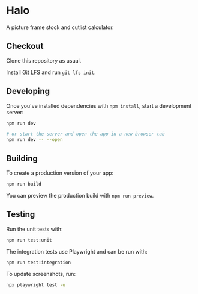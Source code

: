 # Halo

A picture frame stock and cutlist calculator.

## Checkout

Clone this repository as usual.

Install [Git LFS](https://git-lfs.com/) and run `git lfs init`.

## Developing

Once you've installed dependencies with `npm install`, start a development server:

```bash
npm run dev

# or start the server and open the app in a new browser tab
npm run dev -- --open
```

## Building

To create a production version of your app:

```bash
npm run build
```

You can preview the production build with `npm run preview`.

## Testing

Run the unit tests with:

```bash
npm run test:unit
```

The integration tests use Playwright and can be run with:

```bash
npm run test:integration
```

To update screenshots, run:

```bash
npx playwright test -u
```
